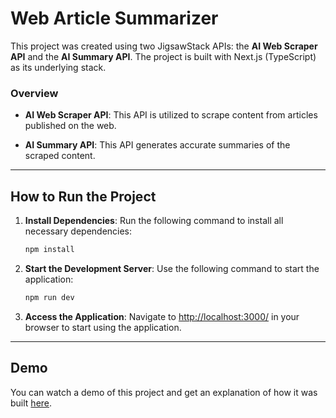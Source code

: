 

# Web Article Summarizer

This project was created using two JigsawStack APIs: the **AI Web Scraper API** and the **AI Summary API**. The project is built with Next.js (TypeScript) as its underlying stack.

### Overview

- **AI Web Scraper API**: This API is utilized to scrape content from articles published on the web.

- **AI Summary API**: This API generates accurate summaries of the scraped content.

---

## How to Run the Project

1. **Install Dependencies**: Run the following command to install all necessary dependencies:

   ```bash
   npm install
   ```

2. **Start the Development Server**: Use the following command to start the application:

   ```bash
   npm run dev
   ```

3. **Access the Application**: Navigate to [http://localhost:3000/](http://localhost:3000/) in your browser to start using the application.

---

## Demo

You can watch a demo of this project and get an explanation of how it was built [here](https://streamable.com/xqf9i1). 
